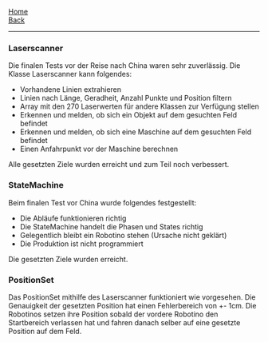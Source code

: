 [Home](home)   
[Back](DokuSolidus)    
***
### Laserscanner
Die finalen Tests vor der Reise nach China waren sehr zuverlässig. Die Klasse Laserscanner kann folgendes:
- Vorhandene Linien extrahieren
- Linien nach Länge, Geradheit, Anzahl Punkte und Position filtern
- Array mit den 270 Laserwerten für andere Klassen zur Verfügung stellen
- Erkennen und melden, ob sich ein Objekt auf dem gesuchten Feld befindet
- Erkennen und melden, ob sich eine Maschine auf dem gesuchten Feld befindet
- Einen Anfahrpunkt vor der Maschine berechnen

Alle gesetzten Ziele wurden erreicht und zum Teil noch verbessert.
### StateMachine
Beim finalen Test vor China wurde folgendes festgestellt:
- Die Abläufe funktionieren richtig
- Die StateMachine handelt die Phasen und States richtig
- Gelegentlich bleibt ein Robotino stehen (Ursache nicht geklärt)
- Die Produktion ist nicht programmiert

Die gesetzten Ziele wurden erreicht.
### PositionSet
Das PositionSet mithilfe des Laserscanner funktioniert wie vorgesehen. Die Genauigkeit der gesetzten Position hat einen Fehlerbereich von +- 1cm. Die Robotinos setzen ihre Position sobald der vordere Robotino den Startbereich verlassen hat und fahren danach selber auf eine gesetzte Position auf dem Feld.